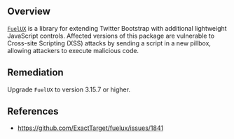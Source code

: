## Overview
[`FuelUX`](https://www.npmjs.com/package/fuelux) is a library for extending Twitter Bootstrap with additional lightweight JavaScript controls.
Affected versions of this package are vulnerable to Cross-site Scripting (XSS) attacks by sending a script in a new pillbox, allowing attackers to execute malicious code.

## Remediation
Upgrade `FuelUX` to version 3.15.7 or higher. 

## References
- https://github.com/ExactTarget/fuelux/issues/1841
